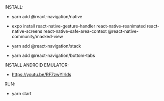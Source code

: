 INSTALL:
- yarn add @react-navigation/native

- expo install react-native-gesture-handler react-native-reanimated react-native-screens react-native-safe-area-context @react-native-community/masked-view

- yarn add @react-navigation/stack

- yarn add @react-navigation/bottom-tabs

INSTALL ANDROID EMULATOR:
- https://youtu.be/RF7zwYIrlds

RUN:
- yarn start



